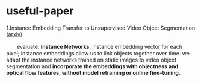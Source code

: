 # useful-paper


1.Instance Embedding Transfer to Unsupervised Video Object Segmentation ([arxiv](https://arxiv.org/pdf/1801.00908v1.pdf))

　　evaluate: **Instance Networks**. instance embedding vector for each pixel; instance embeddings allow us to link objects together over time. we adapt the instance networks trained on static images to video object segmentation and **incorporate the embeddings with objectness and optical flow features, without model retraining or online fine-tuning.**

